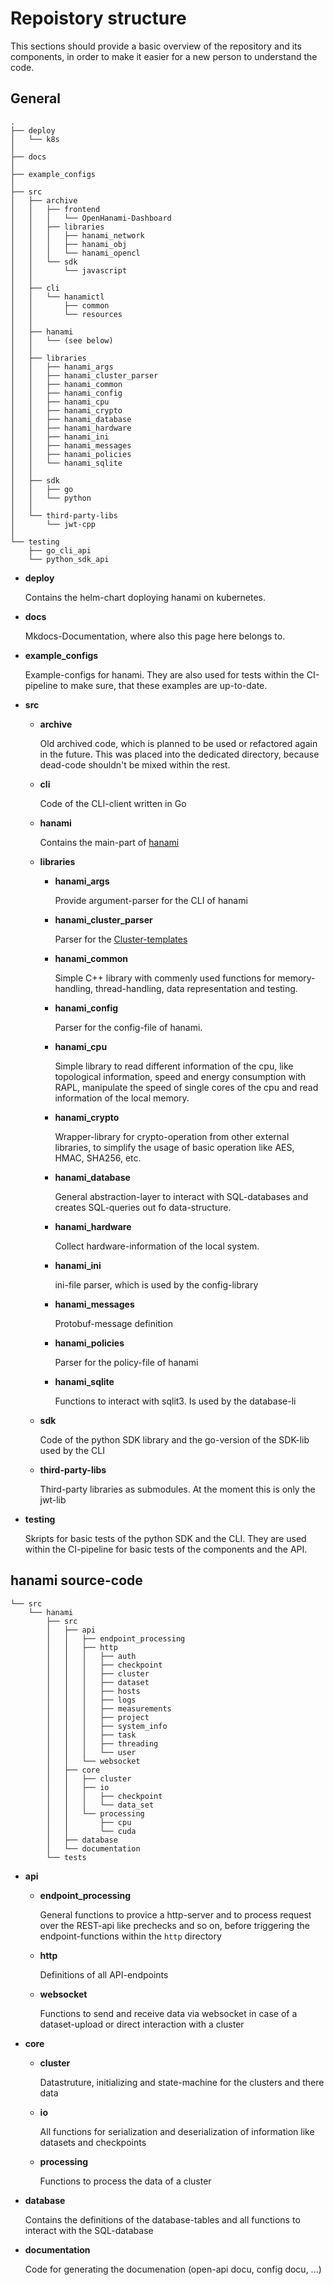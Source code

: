 # Repoistory structure

This sections should provide a basic overview of the repository and its components, in order to make
it easier for a new person to understand the code.

## General

    .
    ├── deploy
    │   └── k8s
    │
    ├── docs
    │
    ├── example_configs
    │
    ├── src
    │   ├── archive
    │   │   ├── frontend
    │   │   │   └── OpenHanami-Dashboard
    │   │   ├── libraries
    │   │   │   ├── hanami_network
    │   │   │   ├── hanami_obj
    │   │   │   └── hanami_opencl
    │   │   └── sdk
    │   │       └── javascript
    │   │
    │   ├── cli
    │   │   └── hanamictl
    │   │       ├── common
    │   │       └── resources
    │   │
    │   ├── hanami
    │   │   └── (see below)
    │   │
    │   ├── libraries
    │   │   ├── hanami_args
    │   │   ├── hanami_cluster_parser
    │   │   ├── hanami_common
    │   │   ├── hanami_config
    │   │   ├── hanami_cpu
    │   │   ├── hanami_crypto
    │   │   ├── hanami_database
    │   │   ├── hanami_hardware
    │   │   ├── hanami_ini
    │   │   ├── hanami_messages
    │   │   ├── hanami_policies
    │   │   └── hanami_sqlite
    │   │
    │   ├── sdk
    │   │   ├── go
    │   │   └── python
    │   │
    │   └── third-party-libs
    │       └── jwt-cpp
    │
    └── testing
        ├── go_cli_api
        └── python_sdk_api

-   **deploy**

    Contains the helm-chart doploying hanami on kubernetes.

-   **docs**

    Mkdocs-Documentation, where also this page here belongs to.

-   **example_configs**

    Example-configs for hanami. They are also used for tests within the CI-pipeline to make sure,
    that these examples are up-to-date.

-   **src**

    -   **archive**

        Old archived code, which is planned to be used or refactored again in the future. This was
        placed into the dedicated directory, because dead-code shouldn't be mixed within the rest.

    -   **cli**

        Code of the CLI-client written in Go

    -   **hanami**

        Contains the main-part of [hanami](/repo/repo_structure/#hanami-source-code)

    -   **libraries**

        -   **hanami_args**

            Provide argument-parser for the CLI of hanami

        -   **hanami_cluster_parser**

            Parser for the [Cluster-templates](/frontend/cluster_templates/cluster_template/)

        -   **hanami_common**

            Simple C++ library with commenly used functions for memory-handling, thread-handling,
            data representation and testing.

        -   **hanami_config**

            Parser for the config-file of hanami.

        -   **hanami_cpu**

            Simple library to read different information of the cpu, like topological information,
            speed and energy consumption with RAPL, manipulate the speed of single cores of the cpu
            and read information of the local memory.

        -   **hanami_crypto**

            Wrapper-library for crypto-operation from other external libraries, to simplify the
            usage of basic operation like AES, HMAC, SHA256, etc.

        -   **hanami_database**

            General abstraction-layer to interact with SQL-databases and creates SQL-queries out fo
            data-structure.

        -   **hanami_hardware**

            Collect hardware-information of the local system.

        -   **hanami_ini**

            ini-file parser, which is used by the config-library

        -   **hanami_messages**

            Protobuf-message definition

        -   **hanami_policies**

            Parser for the policy-file of hanami

        -   **hanami_sqlite**

            Functions to interact with sqlit3. Is used by the database-li

    -   **sdk**

        Code of the python SDK library and the go-version of the SDK-lib used by the CLI

    -   **third-party-libs**

        Third-party libraries as submodules. At the moment this is only the jwt-lib

-   **testing**

    Skripts for basic tests of the python SDK and the CLI. They are used within the CI-pipeline for
    basic tests of the components and the API.

## hanami source-code

    └── src
        └── hanami
            ├── src
            │   ├── api
            │   │   ├── endpoint_processing
            │   │   ├── http
            │   │   │   ├── auth
            │   │   │   ├── checkpoint
            │   │   │   ├── cluster
            │   │   │   ├── dataset
            │   │   │   ├── hosts
            │   │   │   ├── logs
            │   │   │   ├── measurements
            │   │   │   ├── project
            │   │   │   ├── system_info
            │   │   │   ├── task
            │   │   │   ├── threading
            │   │   │   └── user
            │   │   └── websocket
            │   ├── core
            │   │   ├── cluster
            │   │   ├── io
            │   │   │   ├── checkpoint
            │   │   │   └── data_set
            │   │   └── processing
            │   │       ├── cpu
            │   │       └── cuda
            │   ├── database
            │   └── documentation
            └── tests

-   **api**

    -   **endpoint_processing**

        General functions to provice a http-server and to process request over the REST-api like
        prechecks and so on, before triggering the endpoint-functions within the `http` directory

    -   **http**

        Definitions of all API-endpoints

    -   **websocket**

        Functions to send and receive data via websocket in case of a dataset-upload or direct
        interaction with a cluster

-   **core**

    -   **cluster**

        Datastruture, initializing and state-machine for the clusters and there data

    -   **io**

        All functions for serialization and deserialization of information like datasets and
        checkpoints

    -   **processing**

        Functions to process the data of a cluster

-   **database**

    Contains the definitions of the database-tables and all functions to interact with the
    SQL-database

-   **documentation**

    Code for generating the documenation (open-api docu, config docu, ...)
